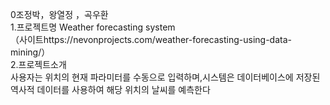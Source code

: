 0조정박，왕열정 ，곡우환<br>
1.프로젝트명 Weather forecasting system <br>
（사이트https://nevonprojects.com/weather-forecasting-using-data-mining/）<br>
2.프로젝트소개 <br>
사용자는 위치의 현재 파라미터를 수동으로 입력하며,시스템은 데이터베이스에 저장된 역사적 데이터를 
사용하여 해당 위치의 날씨를 예측한다
